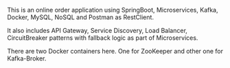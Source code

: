 This is an online order application using SpringBoot, Microservices, Kafka, Docker, MySQL, NoSQL and Postman as RestClient.

It also includes API Gateway, Service Discovery, Load Balancer, CircuitBreaker patterns with fallback logic as part of Microservices.

There are two Docker containers here. One for ZooKeeper and other one for Kafka-Broker.
